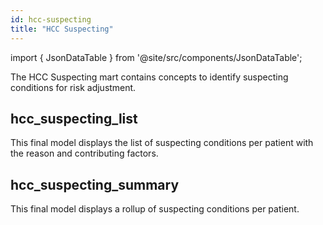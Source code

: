 ```yaml
---
id: hcc-suspecting
title: "HCC Suspecting"
---
```


import { JsonDataTable } from '@site/src/components/JsonDataTable';

The HCC Suspecting mart contains concepts to identify suspecting conditions for 
risk adjustment.

## hcc_suspecting_list

This final model displays the list of suspecting conditions per patient with 
the reason and contributing factors.

<JsonDataTable  jsonPath="nodes.model\.the_tuva_project\.hcc_suspecting__list.columns" />

## hcc_suspecting_summary

This final model displays a rollup of suspecting conditions per patient.

<JsonDataTable  jsonPath="nodes.model\.the_tuva_project\.hcc_suspecting__summary.columns" />
